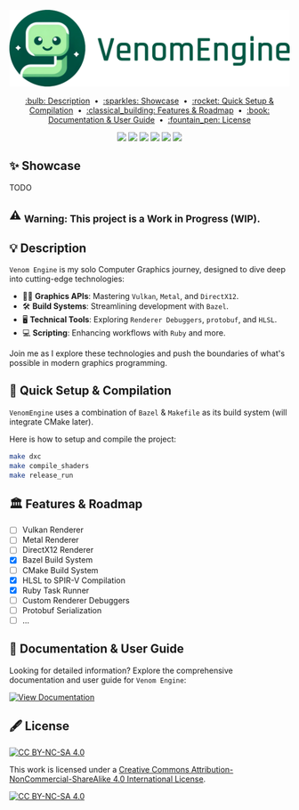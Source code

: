 
<p align="center">
  <img src="docs/icons/VenomEngineBanner.png" alt="Venom Engine Logo" width="600">
</p>

<p align="center">
  <a href="#bulb-description">:bulb: Description</a> &nbsp;&bull;&nbsp;
  <a href="#sparkles-showcase">:sparkles: Showcase</a> &nbsp;&bull;&nbsp;
  <a href="#rocket-quick-setup--compilation">:rocket: Quick Setup & Compilation</a> &nbsp;&bull;&nbsp;
  <a href="#classical_building-features--roadmap">:classical_building: Features & Roadmap</a> &nbsp;&bull;&nbsp;
  <a href="#book-documentation--user-guide">:book: Documentation & User Guide</a> &nbsp;&bull;&nbsp;
  <a href="#fountain_pen-license">:fountain_pen: License</a>
</p>

<p align="center">
  <img src="https://img.shields.io/badge/language-C%2B%2B-blue?style=for-the-badge&logo=c%2B%2B">
  <img src="https://img.shields.io/badge/language-Ruby-red?style=for-the-badge&logo=ruby">
  <img src="https://img.shields.io/badge/language-GLSL-green?style=for-the-badge&logo=opengl">
  <img src="https://img.shields.io/badge/language-HLSL-purple?style=for-the-badge&logo=microsoft">
  <img src="https://img.shields.io/github/last-commit/kevinpruvost/VenomEngine?style=for-the-badge&logo=github">
  <a href="https://kevinpruvost.github.io/VenomEngine/html/index.html">
    <img src="https://img.shields.io/badge/View-Documentation-blue?style=for-the-badge&logo=read-the-docs">
  </a>
</p>

## :sparkles: Showcase

TODO

## :warning: <sub>**Warning: This project is a Work in Progress (WIP).**</sub>

## :bulb: Description

`Venom Engine` is my solo Computer Graphics journey, designed to dive deep into cutting-edge technologies:

- 🧑‍💻️ **Graphics APIs**: Mastering `Vulkan`, `Metal`, and `DirectX12`.
- 🛠️ **Build Systems**: Streamlining development with `Bazel`.
- 🖥️ **Technical Tools**: Exploring `Renderer Debuggers`, `protobuf`, and `HLSL`.
- 💻 **Scripting**: Enhancing workflows with `Ruby` and more.

Join me as I explore these technologies and push the boundaries of what's possible in modern graphics programming.

## :rocket: Quick Setup & Compilation

`VenomEngine` uses a combination of `Bazel` & `Makefile` as its build system (will integrate CMake later). 

Here is how to setup and compile the project:

```bash
make dxc
make compile_shaders
make release_run
```

## :classical_building: Features & Roadmap

- [ ] Vulkan Renderer
- [ ] Metal Renderer
- [ ] DirectX12 Renderer
- [x] Bazel Build System
- [ ] CMake Build System
- [x] HLSL to SPIR-V Compilation
- [x] Ruby Task Runner
- [ ] Custom Renderer Debuggers
- [ ] Protobuf Serialization
- [ ] ...

## :book: Documentation & User Guide

Looking for detailed information? Explore the comprehensive documentation and user guide for `Venom Engine`:

[![View Documentation](https://img.shields.io/badge/View-Documentation-blue?style=for-the-badge&logo=read-the-docs)](https://kevinpruvost.github.io/VenomEngine/html/index.html)

## :fountain_pen: License

[![CC BY-NC-SA 4.0][cc-by-nc-sa-shield]][cc-by-nc-sa]

This work is licensed under a
[Creative Commons Attribution-NonCommercial-ShareAlike 4.0 International License][cc-by-nc-sa].

[![CC BY-NC-SA 4.0][cc-by-nc-sa-image]][cc-by-nc-sa]

[cc-by-nc-sa]: http://creativecommons.org/licenses/by-nc-sa/4.0/
[cc-by-nc-sa-image]: https://licensebuttons.net/l/by-nc-sa/4.0/88x31.png
[cc-by-nc-sa-shield]: https://img.shields.io/badge/License-CC%20BY--NC--SA%204.0-lightgrey.svg
